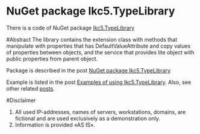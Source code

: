 # NuGet package Ikc5.TypeLibrary
There is a code of NuGet package <a href="https://www.nuget.org/packages/Ikc5.TypeLibrary/">Ikc5.TypeLibrary</a>

#Abstract
The library contains the extension class with methods that manipulate with properties that has DefaultValueAttribute and copy values of properties between objects, and the service that provides lite object with public properties from parent object. 

Package is described in the post <a href="https://ireznykov.wordpress.com/2016/09/26/nuget-package-ikc5-typelibrary/">NuGet package Ikc5.TypeLibrary</a>

Example is listed in the post <a href="https://ireznykov.com/2016/10/08/examples-of-using-ikc5-typelibrary/">Examples of using Ikc5.TypeLibrary</a>. Also, see other related <a href="https://ireznykov.com/tag/ikc5-typelibrary/">posts</a>.

#Disclaimer
1. All used IP-addresses, names of servers, workstations, domains, are fictional and are used exclusively as a demonstration only.
2. Information is provided «AS IS».